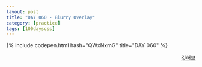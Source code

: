 ```yaml
---
layout: post
title: "DAY 060 - Blurry Overlay"
category: [practice]
tags: [100dayscss]
---
```


{% include codepen.html hash="QWxNxmG" title="DAY 060" %}

<p align="right">
  <a href="https://github.com/mnmn092631/100daysCSS/tree/main/DAY%20060%20-%20Blurry%20Overlay" title="깃허브">깃허브</a>
</p>
